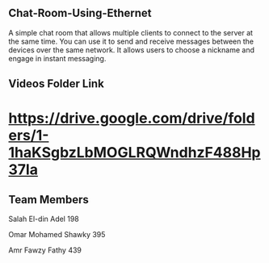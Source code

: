 ## Chat-Room-Using-Ethernet
A simple chat room that allows multiple clients to connect to the server at the same time. You can use it to send and receive messages between the devices over the same network. It allows users to choose a nickname and engage in instant messaging.

## Videos Folder Link 
# https://drive.google.com/drive/folders/1-1haKSgbzLbMOGLRQWndhzF488Hp37la

## Team Members     

Salah El-din Adel      198

Omar Mohamed Shawky    395

Amr Fawzy Fathy        439
